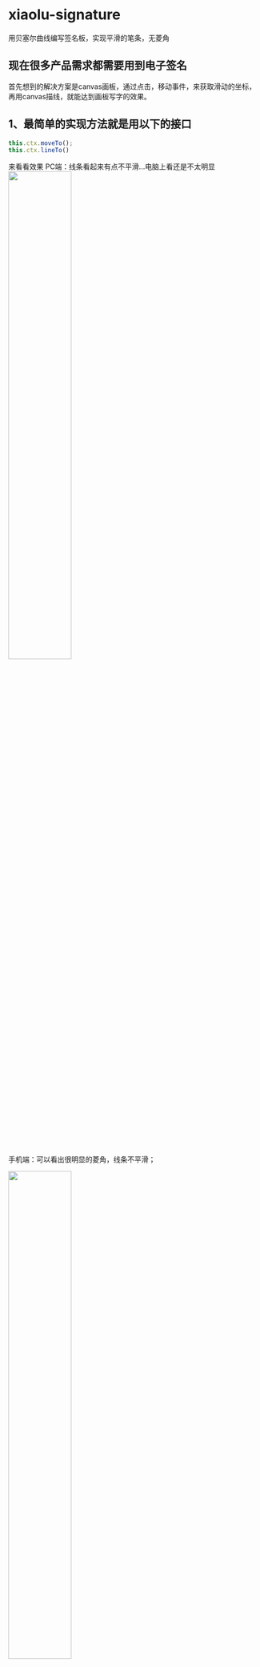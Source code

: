 ﻿# xiaolu-signature
用贝塞尔曲线编写签名板，实现平滑的笔条，无菱角
## 现在很多产品需求都需要用到电子签名

首先想到的解决方案是canvas画板，通过点击，移动事件，来获取滑动的坐标，再用canvas描线，就能达到画板写字的效果。

## 1、最简单的实现方法就是用以下的接口

```javascript
this.ctx.moveTo();
this.ctx.lineTo()
```
来看看效果
PC端：线条看起来有点不平滑...电脑上看还是不太明显
 <img src="https://img-blog.csdnimg.cn/2020122514201524.png?x-oss-process=image/watermark,type_ZmFuZ3poZW5naGVpdGk,shadow_10,text_aHR0cHM6Ly9ibG9nLmNzZG4ubmV0L3dlaXhpbl80MTMwODQzNg==,size_16,color_FFFFFF,t_70"   width="50%">

手机端：可以看出很明显的菱角，线条不平滑；

 <img src="https://img-blog.csdnimg.cn/20201225142547390.png?x-oss-process=image/watermark,type_ZmFuZ3poZW5naGVpdGk,shadow_10,text_aHR0cHM6Ly9ibG9nLmNzZG4ubmV0L3dlaXhpbl80MTMwODQzNg==,size_16,color_FFFFFF,t_70"   width="50%">
 
**原因很简单，moveTo和lineTo是通过俩个点连线来绘制线条的，注意是直线，所以我们看到绘制出来的线条是由一条一条直线连接在一起的**

## **2.解决方案**：二次贝塞尔曲线
![图片来自网络](https://img-blog.csdnimg.cn/20201225143216384.gif#pic_center)

二次贝塞尔曲线公式：
![在这里插入图片描述](https://img-blog.csdnimg.cn/20201225140700142.png)
		通过公式可知，绘制一条贝塞尔曲线需要知道三个点，起点，终点，控制点，B(t)是曲线上的任意一点，t为常量；
		起点和终点我们可以轻松获取，但是控制点如何获取。所以我想到一个办法是，取路径上的三点绘制一条贝塞尔曲线，分别为P0,P1,P2，其中P0和P2分别为起点和终点,P1为曲线上经过的点，也就是公式上的B（t）；
```javascript
 P0（x1,y1）,P2(x2,y2), Pc(cx,cy)起点，终点，控制点
```
通过代入公式，计算简化后得出控制点

```javascript
cx = (x - (Math.pow(1 - t, 2) * x1) - Math.pow(t, 2) * x2) / (2 * t * (1 - t))
cy = (y - (Math.pow(1 - t, 2) * y1) - Math.pow(t, 2) * y2) / (2 * t * (1 - t))
t[0-1]
```
通过以上公式，直接代入坐标即可求得控制点；这就是我反向求二次贝塞尔曲线的方法；

用二次贝塞尔曲线绘制的线条，效果图
![在这里插入图片描述](https://img-blog.csdnimg.cn/2020122514475597.png?x-oss-process=image/watermark,type_ZmFuZ3poZW5naGVpdGk,shadow_10,text_aHR0cHM6Ly9ibG9nLmNzZG4ubmV0L3dlaXhpbl80MTMwODQzNg==,size_16,color_FFFFFF,t_70)
作者用以上方法写了一个uniapp的组件

组件地址：[点击跳转](https://ext.dcloud.net.cn/plugin?id=3757)
git地址：[git地址](https://github.com/LSZ579/xiaolu-signature.git)

目标，实现带笔锋的签名板，目前还有点问题，就是写太快不平滑
![在这里插入图片描述](https://img-blog.csdnimg.cn/20201225152613279.jpg?x-oss-process=image/watermark,type_ZmFuZ3poZW5naGVpdGk,shadow_10,text_aHR0cHM6Ly9ibG9nLmNzZG4ubmV0L3dlaXhpbl80MTMwODQzNg==,size_16,color_FFFFFF,t_70#pic_center)
